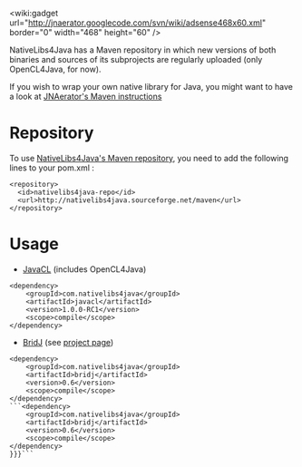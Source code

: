 &lt;wiki:gadget url="http://jnaerator.googlecode.com/svn/wiki/adsense468x60.xml" border="0" width="468" height="60" /&gt;

NativeLibs4Java has a Maven repository in which new versions of both binaries and sources of its subprojects are regularly uploaded (only OpenCL4Java, for now).

If you wish to wrap your own native library for Java, you might want to have a look at [JNAerator's Maven instructions](http://code.google.com/p/jnaerator/wiki/Maven)

# Repository #

To use [NativeLibs4Java's Maven repository](http://nativelibs4java.sourceforge.net/maven), you need to add the following lines to your pom.xml :

```
<repository>
  <id>nativelibs4java-repo</id>
  <url>http://nativelibs4java.sourceforge.net/maven</url>
</repository>
```

# Usage #

  * [JavaCL](http://nativelibs4java.sourceforge.net/maven/com/nativelibs4java/javacl) (includes OpenCL4Java)
```
<dependency>
	<groupId>com.nativelibs4java</groupId>
	<artifactId>javacl</artifactId>
	<version>1.0.0-RC1</version>
	<scope>compile</scope>
</dependency>
```
  * [BridJ](http://nativelibs4java.sourceforge.net/maven/com/nativelibs4java/bridj/) (see [project page](http://bridj.googlecode.com))
```
<dependency>
	<groupId>com.nativelibs4java</groupId>
	<artifactId>bridj</artifactId>
	<version>0.6</version>
	<scope>compile</scope>
</dependency>
```<dependency>
	<groupId>com.nativelibs4java</groupId>
	<artifactId>bridj</artifactId>
	<version>0.6</version>
	<scope>compile</scope>
</dependency>
}}}```